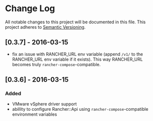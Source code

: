 # Change Log
All notable changes to this project will be documented in this file.
This project adheres to [Semantic Versioning](http://semver.org/).

## [0.3.7] - 2016-03-15

- fix an issue with RANCHER_URL env variable (append `/v1/` to the RANCHER_URL env variable if it exists). This way RANCHER_URL becomes truly `rancher-compose`-compatible.

## [0.3.6] - 2016-03-15
### Added

- VMware vSphere driver support
- abillity to configure Rancher::Api using `rancher-compose`-compatible environment variables

